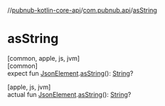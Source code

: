 //[pubnub-kotlin-core-api](../../index.md)/[com.pubnub.api](index.md)/[asString](as-string.md)

# asString

[common, apple, js, jvm]\
[common]\
expect fun [JsonElement](-json-element/index.md).[asString](as-string.md)(): [String](https://kotlinlang.org/api/core/kotlin-stdlib/kotlin/-string/index.html)?

[apple, js, jvm]\
actual fun [JsonElement](-json-element/index.md).[asString](as-string.md)(): [String](https://kotlinlang.org/api/core/kotlin-stdlib/kotlin/-string/index.html)?
